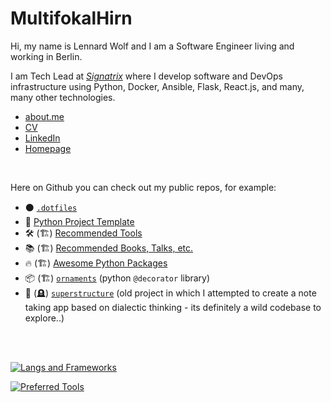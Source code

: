 # MultifokalHirn


Hi, my name is Lennard Wolf and I am a Software Engineer living and working in Berlin.

<!-- <img align="right" style="width: 200px" src="https://multifokalhirn.github.io/assets/images/author.jpeg" alt="author">  -->

I am Tech Lead at [*Signatrix*](https://www.signatrix.com) where I develop software and DevOps infrastructure using Python, Docker, Ansible, Flask, React.js, and many, many other technologies.


- [about.me](https://about.me/lennardwolf)
- [CV](https://multifokalhirn.github.io/resume)
- [LinkedIn](https://www.linkedin.com/in/lennardwolf/)
- [Homepage](https://multifokalhirn.github.io)

<br />

Here on Github you can check out my public repos, for example:
- ⚫ [`.dotfiles`](https://github.com/MultifokalHirn/.dotfiles)
- 🐍 [Python Project Template](https://github.com/MultifokalHirn/python_template_repo)
- 🛠️ (🏗️) [Recommended Tools](https://github.com/MultifokalHirn/tools)
- 📚 (🏗️) [Recommended Books, Talks, etc.](https://github.com/MultifokalHirn/resources)
- 🔥 (🏗️) [Awesome Python Packages](https://github.com/MultifokalHirn/awesome-python-packages)
- 📦 (🏗️) [`ornaments`](https://github.com/MultifokalHirn/ornaments) (python `@decorator` library)
- 🤯 (🪦) [`superstructure`](https://github.com/MultifokalHirn/superstructure) (old project in which I attempted to create a note taking app based on dialectic thinking - its definitely a wild codebase to explore..) 

<br />
<br />

[![Langs and Frameworks](https://skillicons.dev/icons?i=python,flask,js,react,nodejs,ruby,html,css,bash&perline=10)](https://skillicons.dev)

[![Preferred Tools](https://skillicons.dev/icons?i=linux,docker,ansible,git,githubactions,jenkins,latex&perline=10)](https://skillicons.dev)

<!-- 
[coming soon...]
- overview on tools I use
- overview on recommended readings
### Preferred Languages
[![Programming](https://skillicons.dev/icons?i=py,js&perline=6)](https://skillicons.dev)

### Preferred Tools
[![Preferred Tools](https://skillicons.dev/icons?i=vscode,git,githubactions,md,docker,ansible&perline=6)](https://skillicons.dev)

 -->

